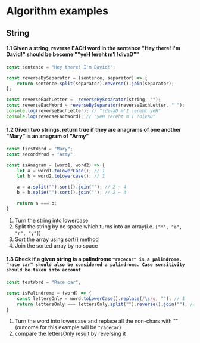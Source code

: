 # Algorithm examples

## String

#### 1.1 Given a string, reverse EACH word in the sentence "Hey there! I'm David!" should be become ""yeH !ereht m'I !divaD""
```javascript
const sentence = "Hey there! I'm David!";

const reverseBySeparator = (sentence, separator) => {
    return sentence.split(separator).reverse().join(separator);
};

const reverseEachLetter =  reverseBySeparator(string, "");
const reverseEachWord = reverseBySeparator(reverseEachLetter, " ");
console.log(reverseEachLetter); // "!divaD m'I !ereht yeH"
console.log(reverseEachWord); // "yeH !ereht m'I !divaD"
```

#### 1.2 Given two strings, return true if they are anagrams of one another "Mary" is an anagram of "Army"
```javascript
const firstWord = "Mary";
const secondWrod = "Army";

const isAnagram = (word1, word2) => {
    let a = word1.toLowerCase(); // 1
    let b = word2.toLowercase(); // 1

    a = a.split("").sort().join(""); // 2 ~ 4
    b = b.splie("").sort().join(""); // 2 ~ 4

    return a === b;
}
```
1. Turn the string into lowercase
2. Split the string by no space which turns into an array(i.e. `["M", "a", "r", "y"]`)
3. Sort the array using [sort()](https://www.w3schools.com/jsref/jsref_sort.asp) method
4. Join the sorted array by no space

#### 1.3 Check if a given string is a palindrome `"racecar" is a palindrome. "race car" should also be considered a palindrome. Case sensitivity should be taken into account`
```javascript
const testWord = "Race car";

const isPalindrome = (word) => {
    const lettersOnly = word.toLowerCase().replace(/\s/g, ""); // 1
    return lettersOnly === lettersOnly.split("").reverse().join(""); // 2
}
```
1. Turn the word into lowercase and replace all the non-chars with "" (outcome for this example will be `"racecar`)
2. compare the lettersOnly result by reversing it

